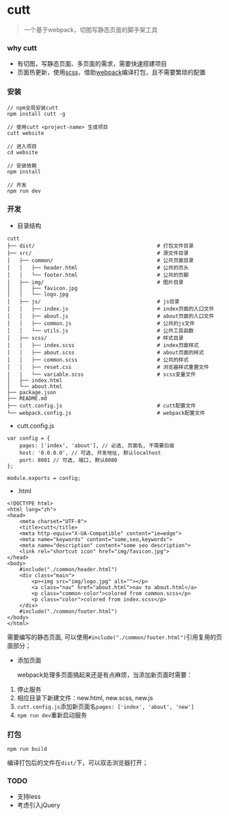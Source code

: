 # cutt
> 一个基于webpack，切图写静态页面的脚手架工具

### why cutt

* 有切图，写静态页面、多页面的需求，需要快速搭建项目
* 页面热更新，使用[scss](https://www.sass.hk/)，借助[webpack](https://webpack.js.org/)编译打包，且不需要繁琐的配置

### 安装

```
// npm全局安装cutt
npm install cutt -g
	
// 使用cutt <project-name> 生成项目
cutt website
	
// 进入项目
cd website
	
// 安装依赖
npm install
	
// 开发
npm run dev
```


### 开发

* 目录结构

```
cutt
├── dist/                                        # 打包文件目录
├── src/                                         # 源文件目录
│   ├── common/                                  # 公共页面目录
│   │   ├── header.html                          # 公共的页头
│   │   └── footer.html                          # 公共的页脚
│   ├── img/                                     # 图片目录
│   │   ├── favicon.jpg
│   │   └── logo.jpg
│   ├── js/                                      # js目录
│   │   ├── index.js                             # index页面的入口文件
│   │   ├── about.js                             # about页面的入口文件
│   │   ├── common.js                            # 公共的js文件
│   │   └── utils.js                             # 公共工具函数
│   ├── scss/                                    # 样式目录
│   │   ├── index.scss                           # index页面样式
│   │   ├── about.scss                           # about页面的样式
│   │   ├── common.scss                          # 公共的样式
│   │   ├── reset.css                            # 浏览器样式重置文件
│   │   └── variable.scss                        # scss变量文件
│   ├── index.html                  
│   └── about.html
├── package.json
├── README.md                  
├── cutt.config.js                               # cutt配置文件
└── webpack.config.js                            # webpack配置文件
```

* cutt.config.js

```
var config = {
    pages: ['index', 'about'], // 必选, 页面名, 不需要后缀
    host: '0.0.0.0', // 可选, 开发地址, 默认localhost
    port: 8081 // 可选, 端口, 默认8080
};

module.exports = config;
```

* .html

```
<!DOCTYPE html>
<html lang="zh">
<head>
    <meta charset="UTF-8">
    <title>cutt</title>
    <meta http-equiv="X-UA-Compatible" content="ie=edge">
    <meta name="keywords" content="some,seo,keywords">
    <meta name="description" content="some seo description">
    <link rel="shortcut icon" href="img/favicon.jpg">
</head>
<body>
    #include("./common/header.html")
    <div class="main">
        <p><img src="img/logo.jpg" alt=""></p>
        <a class="nav" href="about.html">nav to about.html</a>
        <p class="common-color">colored from common.scss</p>
        <p class="color">colored from index.scss</p>
    </div>
    #include("./common/footer.html")
</body>
</html>
```
需要编写的静态页面, 可以使用`#include("./common/footer.html")`引用复用的页面部分；

* 添加页面

	webpack处理多页面搞起来还是有点麻烦，当添加新页面时需要：

1. 停止服务
2. 相应目录下新建文件：new.html, new.scss, new.js
3. `cutt.config.js`添加新页面名`pages: ['index', 'about', 'new']`
4. `npm run dev`重新启动服务

### 打包

```
npm run build
```
编译打包后的文件在`dist/`下，可以双击浏览器打开；

### TODO

* 支持less
* 考虑引入jQuery